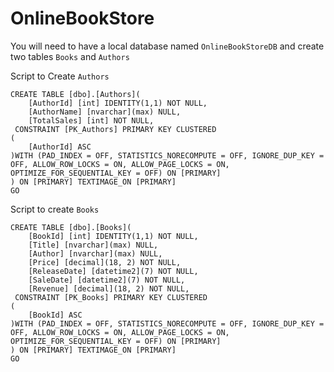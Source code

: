 # OnlineBookStore

You will need to have a local database named `OnlineBookStoreDB` and create two tables `Books` and `Authors`

Script to Create `Authors`
````
CREATE TABLE [dbo].[Authors](
	[AuthorId] [int] IDENTITY(1,1) NOT NULL,
	[AuthorName] [nvarchar](max) NULL,
	[TotalSales] [int] NOT NULL,
 CONSTRAINT [PK_Authors] PRIMARY KEY CLUSTERED 
(
	[AuthorId] ASC
)WITH (PAD_INDEX = OFF, STATISTICS_NORECOMPUTE = OFF, IGNORE_DUP_KEY = OFF, ALLOW_ROW_LOCKS = ON, ALLOW_PAGE_LOCKS = ON, OPTIMIZE_FOR_SEQUENTIAL_KEY = OFF) ON [PRIMARY]
) ON [PRIMARY] TEXTIMAGE_ON [PRIMARY]
GO
````

Script to create `Books`
````
CREATE TABLE [dbo].[Books](
	[BookId] [int] IDENTITY(1,1) NOT NULL,
	[Title] [nvarchar](max) NULL,
	[Author] [nvarchar](max) NULL,
	[Price] [decimal](18, 2) NOT NULL,
	[ReleaseDate] [datetime2](7) NOT NULL,
	[SaleDate] [datetime2](7) NOT NULL,
	[Revenue] [decimal](18, 2) NOT NULL,
 CONSTRAINT [PK_Books] PRIMARY KEY CLUSTERED 
(
	[BookId] ASC
)WITH (PAD_INDEX = OFF, STATISTICS_NORECOMPUTE = OFF, IGNORE_DUP_KEY = OFF, ALLOW_ROW_LOCKS = ON, ALLOW_PAGE_LOCKS = ON, OPTIMIZE_FOR_SEQUENTIAL_KEY = OFF) ON [PRIMARY]
) ON [PRIMARY] TEXTIMAGE_ON [PRIMARY]
GO
````

